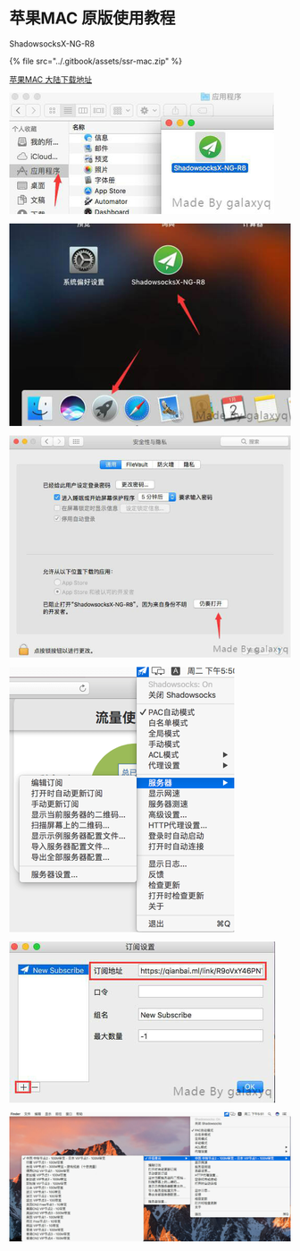 # 苹果MAC 原版使用教程

ShadowsocksX-NG-R8

{% file src="../.gitbook/assets/ssr-mac.zip" %}

[苹果MAC 大陆下载地址](http://www.shenlejiang.xyz/ss/ssr-mac.zip)

![&#x628A;&#x4E0B;&#x8F7D;&#x7684;DMG&#x5305;&#x653E;&#x5165;&#x5E94;&#x7528;&#x7A0B;&#x5E8F;&#x5217;&#x8868;](../.gitbook/assets/c_mac_1.jpg)

![&#x6253;&#x5F00;&#x7A0B;&#x5F0F;](../.gitbook/assets/c_mac_2%20%281%29.jpg)

![&#x5982;&#x63D0;&#x793A;&#x4E0D;&#x5B89;&#x5168;&#xFF0C;&#x8BF7;&#x5230;&#x7CFB;&#x7EDF;&#x504F;&#x597D;&#x8BBE;&#x7F6E;&#x6253;&#x5F00;&#x7A0B;&#x5F0F; ](../.gitbook/assets/c_mac_3.jpg)

![&#x670D;&#x52A1;&#x5668;-&#x7F16;&#x8F91;&#x8BA2;&#x9605;](../.gitbook/assets/c_mac_4-1.png)

![&#x70B9;&#x51FB;+&#x53F7;&#x540E;&#x586B;&#x5165;&#x8BA2;&#x9605;&#x94FE;&#x63A5;&#x540E;&#x624B;&#x52A8;&#x66F4;&#x65B0;&#x8BA2;&#x9605;](../.gitbook/assets/c_mac_5.jpg)

![](../.gitbook/assets/c_mac_6.jpg)

